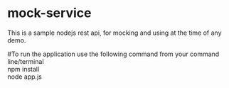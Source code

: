 # mock-service
This is a sample nodejs rest api, for mocking and using at the time of any demo.

#To run the application use the following command from your command line/terminal  
npm install   
node app.js   
